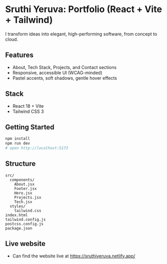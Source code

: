 # Sruthi Yeruva: Portfolio (React + Vite + Tailwind)

I transform ideas into elegant, high-performing software, from concept to cloud.

##  Features
- About, Tech Stack, Projects, and Contact sections
- Responsive, accessible UI (WCAG-minded)
- Pastel accents, soft shadows, gentle hover effects

##  Stack
- React 18 + Vite
- Tailwind CSS 3

##  Getting Started
```bash
npm install
npm run dev
# open http://localhost:5173
```

## Structure
```
src/
  components/
    About.jsx
    Footer.jsx
    Hero.jsx
    Projects.jsx
    Tech.jsx
  styles/
    tailwind.css
index.html
tailwind.config.js
postcss.config.js
package.json
```
## Live website 
- Can find the website live at https://sruthiyeruva.netlify.app/
